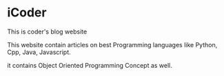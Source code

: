 # iCoder
This is coder's blog website

This website contain articles on best Programming languages like Python, Cpp, Java, Javascript.

it contains Object Oriented Programming Concept as well.

